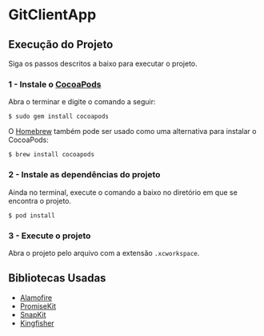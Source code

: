 # GitClientApp

## Execução do Projeto

Siga os passos descritos a baixo para executar o projeto.

### 1 - Instale o [CocoaPods](https://cocoapods.org/)

Abra o terminar e digite o comando a seguir:

```
$ sudo gem install cocoapods
```

O [Homebrew](https://brew.sh/) também pode ser usado como uma alternativa para instalar o CocoaPods:

```
$ brew install cocoapods
```
 
### 2 - Instale as dependências do projeto

Ainda no terminal, execute o comando a baixo no diretório em que se encontra o projeto.

```
$ pod install
```

### 3 - Execute o projeto

Abra o projeto pelo arquivo com a extensão `.xcworkspace`.


## Bibliotecas Usadas

- [Alamofire](https://github.com/Alamofire/Alamofire) 
- [PromiseKit](https://github.com/mxcl/PromiseKit)
- [SnapKit](https://github.com/SVProgressHUD/SVProgressHUD)
- [Kingfisher](https://github.com/SnapKit/SnapKit)





